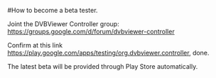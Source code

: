 #How to become a beta tester.

Joint the DVBViewer Controller group: https://groups.google.com/d/forum/dvbviewer-controller

Confirm at this link https://play.google.com/apps/testing/org.dvbviewer.controller, done.

The latest beta will be provided through Play Store automatically.
